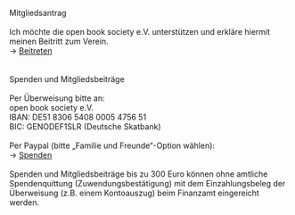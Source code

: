 Mitgliedsantrag  
\
Ich möchte die open book society e.V. unterstützen und erkläre hiermit meinen Beitritt zum Verein.  
→ [Beitreten](https://forms.gle/cbyK2GpbFPEC9jvG9)  
\
\
Spenden und Mitgliedsbeiträge  
\
Per Überweisung bitte an:  
open book society e.V.    
IBAN: DE51 8306 5408 0005 4756 51  
BIC: GENODEF1SLR (Deutsche Skatbank)  
\
Per Paypal (bitte „Familie und Freunde“-Option wählen):  
→ [Spenden](https://paypal.me/openbooksociety)
\
\
Spenden und Mitgliedsbeiträge bis zu 300 Euro können ohne amtliche Spendenquittung (Zuwendungsbestätigung) mit dem Einzahlungsbeleg der Überweisung (z.B. einem Kontoauszug) beim Finanzamt eingereicht werden.
